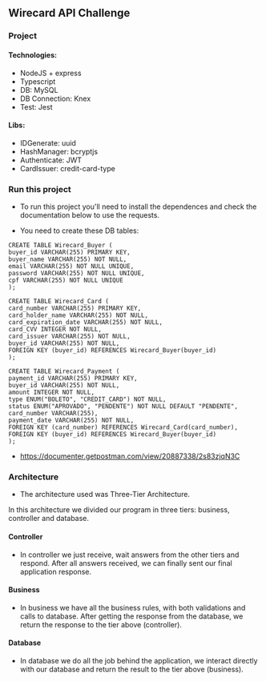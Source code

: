 ## Wirecard API Challenge

### Project

#### Technologies:

- NodeJS + express
- Typescript
- DB: MySQL
- DB Connection: Knex
- Test: Jest

#### Libs:

- IDGenerate: uuid
- HashManager: bcryptjs
- Authenticate: JWT
- CardIssuer: credit-card-type

### Run this project

- To run this project you'll need to install the dependences and check the documentation below to use the requests.

- You need to create these DB tables:

```
CREATE TABLE Wirecard_Buyer (
buyer_id VARCHAR(255) PRIMARY KEY,
buyer_name VARCHAR(255) NOT NULL,
email VARCHAR(255) NOT NULL UNIQUE,
password VARCHAR(255) NOT NULL UNIQUE,
cpf VARCHAR(255) NOT NULL UNIQUE
);

CREATE TABLE Wirecard_Card (
card_number VARCHAR(255) PRIMARY KEY,
card_holder_name VARCHAR(255) NOT NULL,
card_expiration_date VARCHAR(255) NOT NULL,
card_CVV INTEGER NOT NULL,
card_issuer VARCHAR(255) NOT NULL,
buyer_id VARCHAR(255) NOT NULL,
FOREIGN KEY (buyer_id) REFERENCES Wirecard_Buyer(buyer_id)
);

CREATE TABLE Wirecard_Payment (
payment_id VARCHAR(255) PRIMARY KEY,
buyer_id VARCHAR(255) NOT NULL,
amount INTEGER NOT NULL,
type ENUM("BOLETO", "CREDIT_CARD") NOT NULL,
status ENUM("APROVADO", "PENDENTE") NOT NULL DEFAULT "PENDENTE",
card_number VARCHAR(255),
payment_date VARCHAR(255) NOT NULL,
FOREIGN KEY (card_number) REFERENCES Wirecard_Card(card_number),
FOREIGN KEY (buyer_id) REFERENCES Wirecard_Buyer(buyer_id)
);
```

- https://documenter.getpostman.com/view/20887338/2s83zjqN3C

### Architecture

- The architecture used was Three-Tier Architecture.

In this architecture we divided our program in three tiers: business, controller and database.

#### Controller

- In controller we just receive, wait answers from the other tiers and respond. After all answers received, we can finally sent our final application response.

#### Business

- In business we have all the business rules, with both validations and calls to database. After getting the response from the database, we return the response to the tier above (controller).

#### Database

- In database we do all the job behind the application, we interact directly with our database and return the result to the tier above (business).
